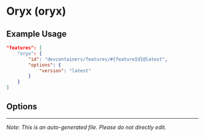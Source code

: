 
# Oryx (oryx)



## Example Usage

```json
"features": [
    "oryx": {
        "id": "devcontainers/features/#{featureId}@latest",
        "options": {
            "version": "latest"
        }
    }
]
```

## Options



---

_Note: This is an auto-generated file. Please do not directly edit._
